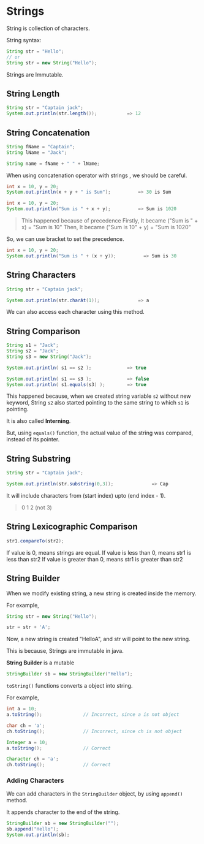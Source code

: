 # Strings

String is collection of characters.

String syntax:

```java
String str = "Hello";
// or
String str = new String("Hello");
```

Strings are Immutable.

## String Length

```java
String str = "Captain jack";
System.out.println(str.length());           => 12
```

## String Concatenation

```java
String fName = "Captain";
String lName = "Jack";

String name = fName + " " + lName;
```

When using concatenation operator with strings , we should be careful.

```java
int x = 10, y = 20;
System.out.println(x + y + " is Sum");          => 30 is Sum
```

```java
int x = 10, y = 20;
System.out.println("Sum is " + x + y);          => Sum is 1020
```

> This happened because of precedence
> Firstly, It became ("Sum is " + x) = "Sum is 10"
> Then, It became ("Sum is 10" + y) = "Sum is 1020"

So, we can use bracket to set the precedence.

```java
int x = 10, y = 20;
System.out.println("Sum is " + (x + y));          => Sum is 30
```

## String Characters

```java
String str = "Captain jack";

System.out.println(str.charAt(1));              => a
```

We can also access each character using this method.

## String Comparison

```java
String s1 = "Jack";
String s2 = "Jack";
String s3 = new String("Jack");

System.out.println( s1 == s2 );             => true

System.out.println( s1 == s3 );             => false
System.out.println( s1.equals(s3) );        => true
```

This happened because, when we created string variable `s2` without new keyword,
String `s2` also started pointing to the same string to which `s1` is pointing.

It is also called **Interning**.

But, using `equals()` function, the actual value of the string was compared, instead of its pointer.

## String Substring

```java
String str = "Captain jack";

System.out.println(str.substring(0,3));              => Cap
```

It will include characters from (start index) upto (end index - 1).

> 0 1 2 (not 3)

## String Lexicographic Comparison

```java
str1.compareTo(str2);
```

If value is 0, means strings are equal.
If value is less than 0, means str1 is less than str2
If value is greater than 0, means str1 is greater than str2

## String Builder

When we modify existing string, a new string is created inside the memory.

For example,

```java
String str = new String("Hello");

str = str + 'A';
```

Now, a new string is created "HelloA", and str will point to the new string.

This is because, Strings are immutable in java.

**String Builder** is a mutable

```java
StringBuilder sb = new StringBuilder("Hello");
```

`toString()` functions converts a object into string.

For example,

```java
int a = 10;
a.toString();               // Incorrect, since a is not object

char ch = 'a';
ch.toString();              // Incorrect, since ch is not object
```

```java
Integer a = 10;
a.toString();               // Correct

Character ch = 'a';
ch.toString();              // Correct
```

### Adding Characters

We can add characters in the `StringBuilder` object, by using `append()` method.

It appends character to the end of the string.

```java
StringBuilder sb = new StringBuilder("");
sb.append("Hello");
System.out.println(sb);
```
